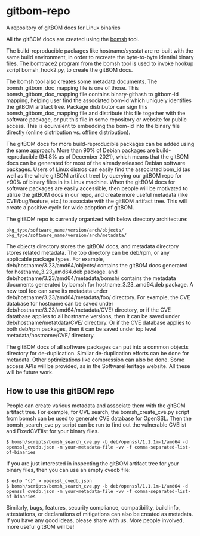 # gitbom-repo
A repository of gitBOM docs for Linux binaries

All the gitBOM docs are created using the [bomsh](https://github.com/git-bom/bomsh) tool.

The build-reproducible packages like hostname/sysstat are re-built with the same build environment,
in order to recreate the byte-to-byte idential binary files. The bomtrace2 program from the bomsh tool
is used to invoke hookup script bomsh_hook2.py, to create the gitBOM docs.

The bomsh tool also creates some metadata documents. The bomsh_gitbom_doc_mapping file is one of those.
This bomsh_gitbom_doc_mapping file contains binary-githash to gitbom-id mapping, helping user find
the associated bom-id which uniquely identifies the gitBOM artifact tree.
Package distributor can sign this bomsh_gitbom_doc_mapping file and distribute this file together with
the software package, or put this file in some repository or website for public access.
This is equivalent to embedding the bom-id into the binary file directly (online distribution vs. offline distribution).

The gitBOM docs for more build-reproducible packages can be added using the same approach.
More than 90% of Debian packages are build-reproducible (94.8% as of December 2021),
which means that the gitBOM docs can be generated for most of the already released Debian software packages.
Users of Linux distros can easily find the associated bom_id (as well as the whole gitBOM artifact tree) by querying our gitBOM repo for >90% of binary files in its Linux machine.
When the gitBOM docs for software packages are easily accessible, then people will be motivated to
utilize the gitBOM docs in our repo, and create more useful metadata (like CVE/bug/feature, etc.) to associate with the gitBOM artifact tree.
This will create a positive cycle for wide adoption of gitBOM.

The gitBOM repo is currently organized with below directory architecture:

    pkg_type/software_name/version/arch/objects/
    pkg_type/software_name/version/arch/metadata/

The objects directory stores the gitBOM docs, and metadata directory stores related metadata.
The top directory can be deb/rpm, or any applicable package types.
For example, deb/hostname/3.23/amd64/objects/ contains the gitBOM docs generated for hostname_3.23_amd64.deb package.
and deb/hostname/3.23/amd64/metadata/bomsh/ contains the metadata documents generated by bomsh for hostname_3.23_amd64.deb package.
A new tool foo can save its metadata under deb/hostname/3.23/amd64/metadata/foo/ directory.
For example, the CVE database for hostname can be saved under deb/hostname/3.23/amd64/metadata/CVE/ directory,
or if the CVE datatbase applies to all hostname versions, then it can be saved under deb/hostname/metatdata/CVE/ directory.
Or if the CVE database applies to both deb/rpm packages, then it can be saved under top level metadata/hostname/CVE/ directory.

The gitBOM docs of all software packages can put into a common objects directory for de-duplication.
Similar de-duplication efforts can be done for metadata. Other optimizations like compression can also be done.
Some access APIs will be provided, as in the SoftwareHeritage website. All these will be future work.

How to use this gitBOM repo
---------------------------

People can create various metadata and associate them with the gitBOM artifact tree.
For example, for CVE search, the bomsh_create_cve.py script from bomsh can be used to generate CVE database for OpenSSL.
Then the bomsh_search_cve.py script can be run to find out the vulnerable CVElist and FixedCVElist for your binary files.

    $ bomsh/scripts/bomsh_search_cve.py -b deb/openssl/1.1.1m-1/amd64 -d openssl_cvedb.json -m your-metadata-file -vv -f comma-separated-list-of-binaries

If you are just interested in inspecting the gitBOM artifact tree for your binary files, then you can use an empty cvedb file:

    $ echo "{}" > openssl_cvedb.json
    $ bomsh/scripts/bomsh_search_cve.py -b deb/openssl/1.1.1m-1/amd64 -d openssl_cvedb.json -m your-metadata-file -vv -f comma-separated-list-of-binaries

Similarly, bugs, features, security compliance, compatibility, build info, attestations, or declarations of mitigations can also be created as metadata.
If you have any good ideas, please share with us. More people involved, more useful gitBOM will be!
